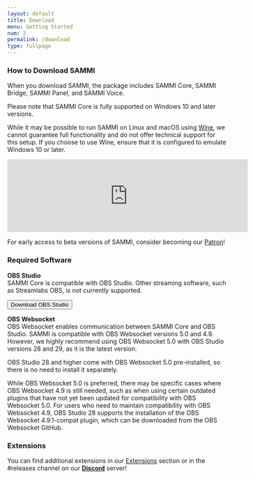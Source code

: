 ```yaml
---
layout: default
title: Download
menu: Getting Started
num: 2
permalink: /download
type: fullpage
---
```


### How to Download SAMMI

When you download SAMMI, the package includes SAMMI Core, SAMMI Bridge, SAMMI Panel, and SAMMI Voice.

Please note that SAMMI Core is fully supported on Windows 10 and later versions.  

While it may be possible to run SAMMI on Linux and macOS using [Wine](https://www.winehq.org/), we cannot guarantee full functionality and do not offer technical support for this setup. If you choose to use Wine, ensure that it is configured to emulate Windows 10 or later.

<iframe frameborder="0" src="https://itch.io/embed/1701438?dark=true" width="552" height="167"><a href="https://sammisolutions.itch.io/sammi">SAMMI by SAMMI</a></iframe>

For early access to beta versions of SAMMI, consider becoming our [Patron](https://www.patreon.com/sammidevs)!

### Required Software

**OBS Studio**     
SAMMI Core is compatible with OBS Studio. Other streaming software, such as Streamlabs OBS, is not currently supported.

<a href="https://obsproject.com/"><button type="button" class="btn btn-outline-secondary">Download OBS Studio</button></a>
  
**OBS Websocket**       
OBS Websocket enables communication between SAMMI Core and OBS Studio. SAMMI is compatible with OBS Websocket versions 5.0 and 4.9. However, we highly recommend using OBS Websocket 5.0 with OBS Studio versions 28 and 29, as it is the latest version.  

OBS Studio 28 and higher come with OBS Websocket 5.0 pre-installed, so there is no need to install it separately.  

While OBS Websocket 5.0 is preferred, there may be specific cases where OBS Websocket 4.9 is still needed, such as when using certain outdated plugins that have not yet been updated for compatibility with OBS Websocket 5.0. For users who need to maintain compatibility with OBS Websocket 4.9, OBS Studio 28 supports the installation of the OBS Websocket 4.9.1-compat plugin, which can be downloaded from the OBS Websocket GitHub.

### Extensions
You can find additional extensions in our [Extensions](https://sammi.solutions/extensions) section or in the #releases channel on our **[Discord](https://discord.gg/dXez8Zh)** server!
